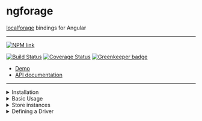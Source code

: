 # ngforage

[localforage](https://www.npmjs.com/package/localforage) bindings for Angular

-----

[![NPM link](https://nodei.co/npm/ngforage.png?downloads=true&downloadRank=true&stars=true)](https://www.npmjs.com/package/ngforage)

[![Build Status](https://travis-ci.org/Alorel/ngforage.svg?branch=4.0.3)](https://travis-ci.org/Alorel/ngforage)
[![Coverage Status](https://coveralls.io/repos/github/Alorel/ngforage/badge.svg?branch=4.0.3)](https://coveralls.io/github/Alorel/ngforage?branch=4.0.3)
[![Greenkeeper badge](https://badges.greenkeeper.io/Alorel/ngforage.svg)](https://greenkeeper.io/)

* [Demo](https://alorel.github.io/ngforage/)
* [API documentation](https://alorel.github.io/ngforage/docs/)

-----

<details>
  <summary>Installation</summary>
  
  ```bash
   npm install localforage@^1.5.0 ngforage@^2.0.0 # for Angular 5
   npm install localforage@^1.5.0 ngforage@^3.0.0 # for Angular 6
   npm install localforage@^1.5.0 ngforage@^4.0.0 # for Angular 7
  ```
</details>
<details>
  <summary>Basic Usage</summary>
  
  ```typescript
    import {NgForageModule, NgForageConfig, Driver} from 'ngforage';
    
    @NgModule({
      imports: [
        // Optional in Angular 6 and up
        NgForageModule.forRoot(),
        
        // Optional configuration as an alternative to what's below in Angular 6+
        NgForageModule.forRoot({
          name: 'MyApp',
          driver: [ // defaults to indexedDB -> webSQL -> localStorage
            Driver.INDEXED_DB,
            Driver.LOCAL_STORAGE
          ]
        })
      ]
    })
    export class AppModule{
      public constructor(ngfConfig: NgForageConfig) {
        ngfConfig.configure({
          name: 'MyApp',
          driver: [ // defaults to indexedDB -> webSQL -> localStorage
            Driver.INDEXED_DB,
            Driver.LOCAL_STORAGE
          ]
        });
      }
    }
  ```
  
  ```typescript
    import {NgForage, Driver, NgForageCache, NgForageConfig, CachedItem} from 'ngforage';

    @Component({
      /* If you plan on making per-component config adjustments, add the services to the component's providers
       * to receive fresh instances; otherwise, skip the providers section.
       */
      providers: [NgForage, NgForageCache]
    })
    class SomeComponent implements OnInit {
      constructor(private readonly ngf: NgForage, private readonly cache: NgForageCache) {}
      
      public getItem<T = any>(key: string): Promise<T> {
        return this.ngf.getItem<T>(key);
      }
      
      public getCachedItem<T = any>(key: string): Promise<T | null> {
        return this.cache.getCached<T>(key)
          .then((r: CachedItem<T>) => {
            if (!r.hasData || r.expired) {
              return null;
            }
            
            return r.data;
          })
      }
      
      public ngOnInit() {
        this.ngf.name = 'SomeStore';
        this.cache.driver = Driver.LOCAL_STORAGE;
      }
    }
  ```
</details>

<details>
  <summary>Store instances</summary>
  
  It is recommended to declare `NgForage` and/or `NgForageCache` in providers
  if you're not using the default configuration. The running configuration
  hash is used to create and reuse drivers (e.g. different IndexedDB
  databases), therefore setting it on a shared instance might have
  unintended side-effects.
</details>

<details>
  <summary>Defining a Driver</summary>
  
  1. Define a driver as described in the [localForage docs](https://localforage.github.io/localForage/#driver-api-definedriver)
  2. Plug it in, either directly through localForage or through `NgForageConfig`:
  
  ```typescript
  import {NgModule} from "@angular/core";
  import {NgForageConfig, NgForageModule} from 'ngforage';
  import localForage from 'localforage';
  
  // Your driver definition
  const myDriver: LocalForageDriver = {/*...*/};
  
  // Define it through localForage
  localForage.defineDriver(myDriver)
    .then(() => console.log('Defined!'))
    .catch(console.error);
  
  @NgModule({
    imports: [
      NgForageModule
    ]
  })
  export class DemoModule {
  
    constructor(conf: NgForageConfig) {
      // Or through NgForageConfig
      conf.defineDriver(myDriver)
        .then(() => console.log('Defined!'))
        .catch(console.error);
    }
  }
  ```
</details>
